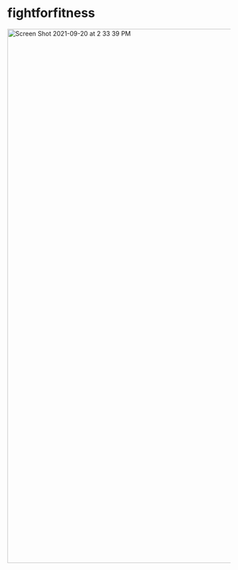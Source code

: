 # fightforfitness
<img width="1207" alt="Screen Shot 2021-09-20 at 2 33 39 PM" src="https://user-images.githubusercontent.com/43696323/134071738-c96b1a3d-9d94-4cb9-bab2-5d17610d705c.png">

